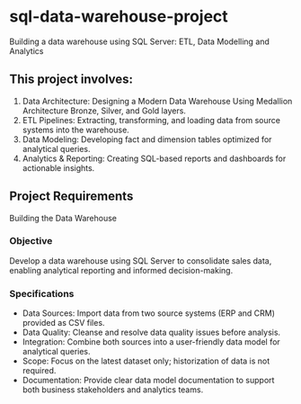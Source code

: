 # sql-data-warehouse-project
Building a data warehouse using SQL Server: ETL, Data Modelling and Analytics

## This project involves:
1. Data Architecture: Designing a Modern Data Warehouse Using Medallion Architecture Bronze, Silver, and Gold layers.
2. ETL Pipelines: Extracting, transforming, and loading data from source systems into the warehouse.
3. Data Modeling: Developing fact and dimension tables optimized for analytical queries.
4. Analytics & Reporting: Creating SQL-based reports and dashboards for actionable insights.

## Project Requirements
Building the Data Warehouse
### Objective
Develop a data warehouse using SQL Server to consolidate sales data, enabling analytical reporting and informed decision-making.

### Specifications
- Data Sources: Import data from two source systems (ERP and CRM) provided as CSV files.
- Data Quality: Cleanse and resolve data quality issues before analysis.
- Integration: Combine both sources into a user-friendly data model for analytical queries.
- Scope: Focus on the latest dataset only; historization of data is not required.
- Documentation: Provide clear data model documentation to support both business stakeholders and analytics teams.
